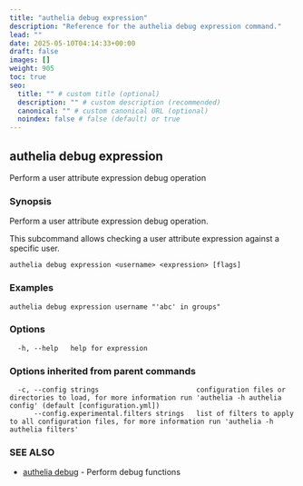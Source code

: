 ```yaml
---
title: "authelia debug expression"
description: "Reference for the authelia debug expression command."
lead: ""
date: 2025-05-10T04:14:33+00:00
draft: false
images: []
weight: 905
toc: true
seo:
  title: "" # custom title (optional)
  description: "" # custom description (recommended)
  canonical: "" # custom canonical URL (optional)
  noindex: false # false (default) or true
---
```


## authelia debug expression

Perform a user attribute expression debug operation

### Synopsis

Perform a user attribute expression debug operation.

This subcommand allows checking a user attribute expression against a specific user.

```
authelia debug expression <username> <expression> [flags]
```

### Examples

```
authelia debug expression username "'abc' in groups"
```

### Options

```
  -h, --help   help for expression
```

### Options inherited from parent commands

```
  -c, --config strings                        configuration files or directories to load, for more information run 'authelia -h authelia config' (default [configuration.yml])
      --config.experimental.filters strings   list of filters to apply to all configuration files, for more information run 'authelia -h authelia filters'
```

### SEE ALSO

* [authelia debug](authelia_debug.md)	 - Perform debug functions

